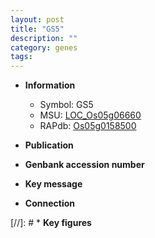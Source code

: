 ```yaml
---
layout: post
title: "GS5"
description: ""
category: genes
tags: 
---
```


* **Information**  
    + Symbol: GS5  
    + MSU: [LOC_Os05g06660](http://rice.uga.edu/cgi-bin/ORF_infopage.cgi?orf=LOC_Os05g06660)  
    + RAPdb: [Os05g0158500](http://rapdb.dna.affrc.go.jp/viewer/gbrowse_details/irgsp1?name=Os05g0158500)  

* **Publication**  

* **Genbank accession number**  

* **Key message**  

* **Connection**  

[//]: # * **Key figures**  


